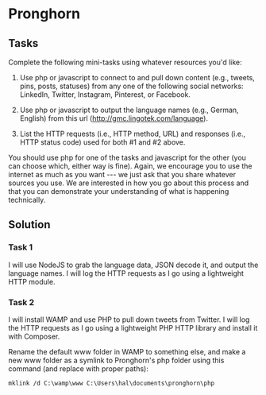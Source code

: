 # Pronghorn

## Tasks

Complete the following mini-tasks using whatever resources you'd like:

1. Use php or javascript to connect to and pull down content (e.g., tweets, pins, posts, statuses) from any one of the following social networks: LinkedIn, Twitter, Instagram, Pinterest, or Facebook.

2. Use php or javascript to output the language names (e.g., German, English) from this url (http://gmc.lingotek.com/language).

3. List the HTTP requests (i.e., HTTP method, URL) and responses (i.e., HTTP status code) used for both #1 and #2 above.

You should use php for one of the tasks and javascript for the other (you can choose which, either way is fine).  Again, we encourage you to use the internet as much as you want --- we just ask that you share whatever sources you use.  We are interested in how you go about this process and that you can demonstrate your understanding of what is happening technically.

## Solution

### Task 1

I will use NodeJS to grab the language data, JSON decode it, and output the language names. I will log the HTTP requests as I go using a lightweight HTTP module.

### Task 2

I will install WAMP and use PHP to pull down tweets from Twitter. I will log the HTTP requests as I go using a lightweight PHP HTTP library and install it with Composer.

Rename the default www folder in WAMP to something else, and make a new www folder as a symlink to Pronghorn's php folder using this command (and replace with proper paths):

    mklink /d C:\wamp\www C:\Users\hal\documents\pronghorn\php





